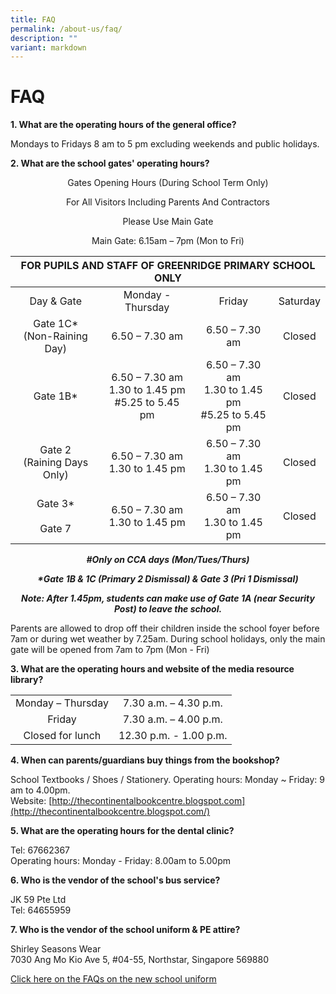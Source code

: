 ```yaml
---
title: FAQ
permalink: /about-us/faq/
description: ""
variant: markdown
---
```

# FAQ
**1\. What are the operating hours of the general office?**&nbsp;

Mondays to Fridays 8 am to 5 pm excluding weekends and public holidays.&nbsp;  
  

**2\. What are the school gates' operating hours?**&nbsp;

<p style="text-align: center;">Gates Opening Hours&nbsp;(During School Term Only)</p>

<p style="text-align: center;">For All Visitors Including Parents And Contractors</p>

<p style="text-align: center;">Please Use Main Gate</p>

<p style="text-align: center;">Main Gate: 6.15am – 7pm (Mon to Fri)</p>

<table>
<thead>
  <tr>
    <th colspan="4" style="text-align: center;">FOR PUPILS AND STAFF OF GREENRIDGE PRIMARY SCHOOL ONLY</th>
  </tr>
</thead>
<tbody>
  <tr>
    <td style="text-align: center;">Day &amp; Gate</td>
    <td style="text-align: center;">Monday - Thursday</td>
    <td style="text-align: center;">Friday</td>
    <td style="text-align: center;">Saturday</td>
  </tr>
  <tr>
    <td style="text-align: center;">Gate 1C* <br>(Non-Raining Day)</td>
    <td style="text-align: center;">6.50 – 7.30 am</td>
    <td style="text-align: center;">6.50  – 7.30 am</td>
    <td style="text-align: center;">Closed </td>
  </tr>
  <tr>
    <td style="text-align: center;">Gate 1B*</td>
    <td style="text-align: center;">6.50  – 7.30 am<br>1.30 to 1.45 pm<br>#5.25 to 5.45 pm</td>
    <td style="text-align: center;">6.50  – 7.30 am<br>1.30 to 1.45 pm<br>#5.25 to 5.45 pm</td>
    <td style="text-align: center;">Closed</td>
  </tr>
  <tr>
    <td style="text-align: center;">Gate 2<br>(Raining Days Only)</td>
    <td style="text-align: center;">6.50  – 7.30 am<br>1.30 to 1.45 pm</td>
    <td style="text-align: center;">6.50  – 7.30 am<br>1.30 to 1.45 pm</td>
    <td style="text-align: center;">Closed</td>
  </tr>
  <tr>
    <td style="text-align: center;">Gate 3*<br><br>Gate 7<br></td>
    <td style="text-align: center;"> 6.50  – 7.30 am<br>1.30 to 1.45 pm</td>
    <td style="text-align: center;">6.50  – 7.30 am<br>1.30 to 1.45 pm</td>
    <td style="text-align: center;">Closed  </td>
  </tr>
</tbody>
</table>

<p style="text-align: center;"><b><i>#Only on CCA days (Mon/Tues/Thurs)</i></b></p>

<p style="text-align: center;"><b><i>*Gate 1B &amp; 1C (Primary 2 Dismissal) &amp; Gate 3 (Pri 1 Dismissal)</i></b></p>

<p style="text-align: center;"><b><i>Note: After 1.45pm, students can make use of Gate 1A (near Security Post) to leave the school.</i></b></p>

Parents are allowed to drop off their children inside the school foyer before 7am or during wet weather by 7.25am.&nbsp;During school holidays, only the main gate will be opened from 7am to 7pm (Mon - Fri)

**3\. What are the operating hours and website of the media resource library?**
  
|                   |                        |
|:-------------------:|:------------------------:|
| Monday – Thursday |  7.30 a.m. – 4.30 p.m. |
| Friday            | 7.30 a.m. – 4.00 p.m.  |
| Closed for lunch  | 12.30 p.m. - 1.00 p.m. |

**4\. When can parents/guardians buy things from the bookshop?**

School Textbooks / Shoes / Stationery. Operating hours: Monday ~ Friday: 9 am to 4.00pm.  
Website:&nbsp;[http://thecontinentalbookcentre.blogspot.com](http://thecontinentalbookcentre.blogspot.com/)  
  

**5\. What are the operating hours for the dental clinic?**

Tel: 67662367  
Operating hours: Monday - Friday: 8.00am to 5.00pm  
  

**6\. Who is the vendor of the school's bus service?**&nbsp;

JK 59 Pte Ltd  
Tel: 64655959  
  

**7\. Who is the vendor of the school uniform &amp; PE attire?**

Shirley Seasons Wear  
7030 Ang Mo Kio Ave 5, #04-55, Northstar, Singapore 569880

[Click here on the FAQs on the new school uniform](https://greenridgepri.moe.edu.sg/partners-in-education/uniform/)